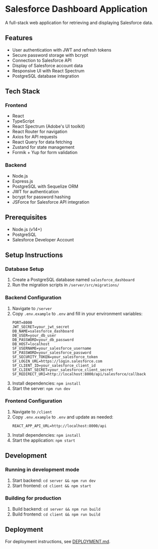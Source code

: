 # Salesforce Dashboard Application

A full-stack web application for retrieving and displaying Salesforce data.

## Features

- User authentication with JWT and refresh tokens
- Secure password storage with bcrypt
- Connection to Salesforce API
- Display of Salesforce account data
- Responsive UI with React Spectrum
- PostgreSQL database integration

## Tech Stack

### Frontend
- React 
- TypeScript
- React Spectrum (Adobe's UI toolkit)
- React Router for navigation
- Axios for API requests
- React Query for data fetching
- Zustand for state management
- Formik + Yup for form validation

### Backend
- Node.js 
- Express.js
- PostgreSQL with Sequelize ORM
- JWT for authentication
- bcrypt for password hashing
- JSForce for Salesforce API integration

## Prerequisites

- Node.js (v14+)
- PostgreSQL
- Salesforce Developer Account

## Setup Instructions

### Database Setup
1. Create a PostgreSQL database named `salesforce_dashboard`
2. Run the migration scripts in `/server/src/migrations/`

### Backend Configuration
1. Navigate to `/server`
2. Copy `.env.example` to `.env` and fill in your environment variables:
   ```
   PORT=8000
   JWT_SECRET=your_jwt_secret
   DB_NAME=salesforce_dashboard
   DB_USER=your_db_user
   DB_PASSWORD=your_db_password
   DB_HOST=localhost
   SF_USERNAME=your_salesforce_username
   SF_PASSWORD=your_salesforce_password
   SF_SECURITY_TOKEN=your_salesforce_token
   SF_LOGIN_URL=https://login.salesforce.com
   SF_CLIENT_ID=your_salesforce_client_id
   SF_CLIENT_SECRET=your_salesforce_client_secret
   SF_REDIRECT_URI=http://localhost:8000/api/salesforce/callback
   ```
3. Install dependencies: `npm install`
4. Start the server: `npm run dev`

### Frontend Configuration
1. Navigate to `/client`
2. Copy `.env.example` to `.env` and update as needed:
   ```
   REACT_APP_API_URL=http://localhost:8000/api
   ```
3. Install dependencies: `npm install`
4. Start the application: `npm start`

## Development

### Running in development mode
1. Start backend: `cd server && npm run dev`
2. Start frontend: `cd client && npm start`

### Building for production
1. Build backend: `cd server && npm run build`
2. Build frontend: `cd client && npm run build`

## Deployment

For deployment instructions, see [DEPLOYMENT.md](DEPLOYMENT.md).
